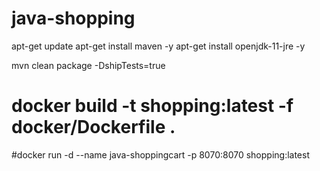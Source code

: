 # java-shopping 

apt-get update
apt-get install maven -y
apt-get install openjdk-11-jre -y


mvn clean package -DshipTests=true
# docker build -t shopping:latest -f docker/Dockerfile .
#docker run -d --name java-shoppingcart -p 8070:8070 shopping:latest
